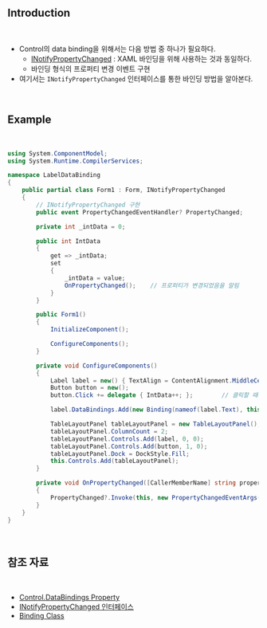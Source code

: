 ## Introduction

<br>

- Control의 data binding을 위해서는 다음 방법 중 하나가 필요하다.
    - [INotifyPropertyChanged](https://learn.microsoft.com/ko-kr/dotnet/api/system.componentmodel.inotifypropertychanged?view=net-8.0) : XAML 바인딩을 위해 사용하는 것과 동일하다.
    - 바인딩 형식의 프로퍼티 변경 이벤트 구현
- 여기서는 `INotifyPropertyChanged` 인터페이스를 통한 바인딩 방법을 알아본다.

<br>

## Example

<br>

```cs
using System.ComponentModel;
using System.Runtime.CompilerServices;

namespace LabelDataBinding
{
    public partial class Form1 : Form, INotifyPropertyChanged
    {
        // INotifyPropertyChanged 구현
        public event PropertyChangedEventHandler? PropertyChanged;

        private int _intData = 0;

        public int IntData
        {
            get => _intData;
            set
            {
                _intData = value;
                OnPropertyChanged();    // 프로퍼티가 변경되었음을 알림
            }
        }

        public Form1()
        {
            InitializeComponent();

            ConfigureComponents();
        }

        private void ConfigureComponents()
        {
            Label label = new() { TextAlign = ContentAlignment.MiddleCenter };
            Button button = new();
            button.Click += delegate { IntData++; };        // 클릭할 때마다 +1

            label.DataBindings.Add(new Binding(nameof(label.Text), this, nameof(IntData), false, DataSourceUpdateMode.OnPropertyChanged));

            TableLayoutPanel tableLayoutPanel = new TableLayoutPanel();
            tableLayoutPanel.ColumnCount = 2;
            tableLayoutPanel.Controls.Add(label, 0, 0);
            tableLayoutPanel.Controls.Add(button, 1, 0);
            tableLayoutPanel.Dock = DockStyle.Fill;
            this.Controls.Add(tableLayoutPanel);
        }

        private void OnPropertyChanged([CallerMemberName] string propertyName = "")
        {
            PropertyChanged?.Invoke(this, new PropertyChangedEventArgs(propertyName));
        }
    }
}
```

<br>

## 참조 자료

<br>

- [Control.DataBindings Property](https://learn.microsoft.com/en-us/dotnet/api/system.windows.forms.control.databindings?view=windowsdesktop-8.0)
- [INotifyPropertyChanged 인터페이스](https://learn.microsoft.com/ko-kr/dotnet/api/system.componentmodel.inotifypropertychanged?view=net-8.0)
- [Binding Class](https://learn.microsoft.com/en-us/dotnet/api/system.windows.forms.binding?view=windowsdesktop-8.0)